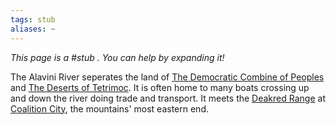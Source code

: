 ```yaml
---
tags: stub
aliases: ~
---
```


*This page is a #stub . You can help by expanding it!*

The Alavini River seperates the land of [The Democratic Combine of Peoples](..\..\..\About%20People\Nations\The%20Democratic%20Combine%20of%20Peoples\The%20Democratic%20Combine%20of%20Peoples.md) and [The Deserts of Tetrimoc](..\..\..\About%20People\Nations\Lands%20of%20Tetrimoc\The%20Deserts%20of%20Tetrimoc.md). It is often home to many boats crossing up and down the river doing trade and transport. It meets the [Deakred Range](Deakred%20Range.md) at [Coalition City](..\..\..\About%20People\Non-Nation%20Entities\Coalition%20City\Coalition%20City.md), the mountains' most eastern end.
